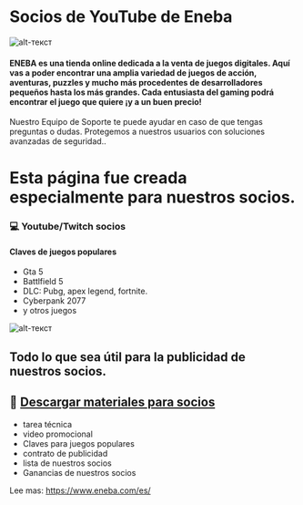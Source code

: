 # Socios de YouTube de Eneba
![alt-текст](https://gizchina.it/wp-content/uploads/2022/02/eneba-offerte-san-valentino-coppie-04-1200x675.jpg.webp)

#### ENEBA es una tienda online dedicada a la venta de juegos digitales. Aquí vas a poder encontrar una amplia variedad de juegos de acción, aventuras, puzzles y mucho más procedentes de desarrolladores pequeños hasta los más grandes. Cada entusiasta del gaming podrá encontrar el juego que quiere ¡y a un buen precio!

Nuestro Equipo de Soporte te puede ayudar en caso de que tengas preguntas o dudas. Protegemos a nuestros usuarios con soluciones avanzadas de seguridad..

# Esta página fue creada especialmente para nuestros socios.
### 💻 Youtube/Twitch socios
#### Claves de juegos populares
* Gta 5
* Battlfield 5
* DLC: Pubg, apex legend, fortnite.
* Cyberpank 2077
* y otros juegos

![alt-текст](https://movilforum.com/wp-content/uploads/2021/08/juegos-digitales-eneba.jpg)

## Todo lo que sea útil para la publicidad de nuestros socios.

## 🔐 [Descargar materiales para socios](https://cutt.ly/iJaHkUZ)
* tarea técnica
* video promocional
* Claves para juegos populares
* contrato de publicidad
* lista de nuestros socios
* Ganancias de nuestros socios



Lee mas: https://www.eneba.com/es/
